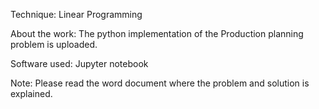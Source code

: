 
Technique: Linear Programming

About the work:
The python implementation of the Production planning problem is uploaded.

Software used: Jupyter notebook

Note: Please read the word document where the problem and solution is explained.



